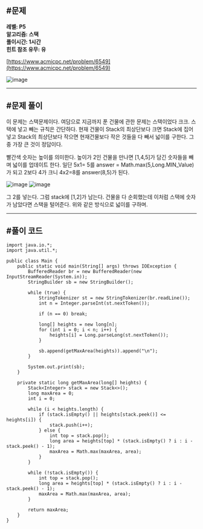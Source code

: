 ## **#문제**         

**레벨: P5  
알고리즘: 스택**   
**풀이시간: 1시간  
힌트 참조 유무: 유**

[https://www.acmicpc.net/problem/6549](https://www.acmicpc.net/problem/6549)

![image](https://github.com/user-attachments/assets/e9dad17c-b2af-4814-a739-a56b62476bf2)

---

## **#문제 풀이**        

이 문제는 스택문제이다. 여담으로 지금까지 푼 건물에 관한 문제는 스택이었다 크크. 스택에 넣고 빼는 규칙은 간단하다. 현재 건물이 Stack의 최상단보다 크면 Stack에 집어넣고 Stack의 최상단보다 작으면 현재건물보다 작은 것들을 다 빼서 넓이를 구한다. 그중 가장 큰 것이 정답이다.

빨간색 숫자는 높이를 의미한다. 높이가 2인 건물을 만나면 \[1,4,5\]가 담긴 숫자들을 빼며 넓이를 업데이트 한다. 일단 5x1= 5를 answer = Math.max(5,Long.MIN\_Value)가 되고 2보다 4가 크니 4x2=8를 answer(8,5)가 된다. 

![image](https://github.com/user-attachments/assets/67568966-dafa-4419-9390-511ac6778522)
![image](https://github.com/user-attachments/assets/3daeab6e-b5c2-4f18-9694-295eec79a3c8)


그 2를 넣는다. 그럼 stack에 \[1,2\]가 남는다. 건물을 다 순회했는데 이처럼 스택에 숫자가 남았다면 스택을 털어준다. 위와 같은 방식으로 넓이를 구하며.

---

## **#풀이 코드**      

```
import java.io.*;
import java.util.*;

public class Main {
    public static void main(String[] args) throws IOException {
        BufferedReader br = new BufferedReader(new InputStreamReader(System.in));
        StringBuilder sb = new StringBuilder();

        while (true) {
            StringTokenizer st = new StringTokenizer(br.readLine());
            int n = Integer.parseInt(st.nextToken());

            if (n == 0) break;

            long[] heights = new long[n];
            for (int i = 0; i < n; i++) {
                heights[i] = Long.parseLong(st.nextToken());
            }

            sb.append(getMaxArea(heights)).append("\n");
        }

        System.out.print(sb);
    }

    private static long getMaxArea(long[] heights) {
        Stack<Integer> stack = new Stack<>();
        long maxArea = 0;
        int i = 0;

        while (i < heights.length) {
            if (stack.isEmpty() || heights[stack.peek()] <= heights[i]) {
                stack.push(i++);
            } else {
                int top = stack.pop();
                long area = heights[top] * (stack.isEmpty() ? i : i - stack.peek() - 1);
                maxArea = Math.max(maxArea, area);
            }
        }

        while (!stack.isEmpty()) {
            int top = stack.pop();
            long area = heights[top] * (stack.isEmpty() ? i : i - stack.peek() - 1);
            maxArea = Math.max(maxArea, area);
        }

        return maxArea;
    }
}
```
